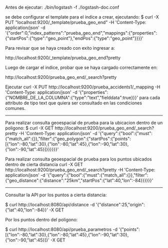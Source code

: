 Antes de ejecutar:
./bin/logstash -f ./logstash-doc.conf

se debe configurar el template para el indice a crear, ejecutando:
$ curl -X PUT "localhost:9200/_template/prueba_geo_end" -H 'Content-Type: application/json' -d '{"order":0,"index_patterns":"prueba_geo_end","mappings":{"properties":{"startPos":{"type":"geo_point"},"endPos":{"type":"geo_point"}}}}'

Para revisar que se haya creado con exito ingresar a:

http://localhost:9200/_template/prueba_geo_end?pretty

Luego de cargar el indice, probar que se haya cargado correctamente en:

http://localhost:9200/prueba_geo_end/_search?pretty



Ejecutar curl -X PUT http://localhost:9200/prueba_accidents1/_mapping -H 'Content-Type: application/json' -d '{"properties":{"NOMBRE_DE_LA_COLUMNA":{"type":"text","fielddata":true}}}' para cada attributo de tipo text que quiera ser consultado en las condiciones comunes. 


---

Para realizar consulta geoespacial de prueba para la ubicacion dentro de un poligono:
$ curl -X GET http://localhost:9200/prueba_geo_end/_search?pretty -H 'Content-Type: application/json' -d '{"query":{"bool":{"must":{"match_all":{}},"filter":{"geo_polygon":{"startPos":{"points":[{"lon":-80,"lat":30},{"lon":-80,"lat":45},{"lon":-90,"lat":30},{"lon":-90,"lat":45}]}}}}}}'

Para realizar consulta geoespacial de prueba para los puntos ubicados dentro de cierta distancia
curl -X GET http://localhost:9200/prueba_geo_end/_search?pretty -H 'Content-Type: application/json' -d '{"query":{"bool":{"must":{"match_all":{}},"filter":{"geo_distance":{"distance":"25km","startPos":{"lat":40,"lon":-84}}}}}}'


---

Consultar la API por los puntos a cierta distancia:

$ curl http://localhost:8080/api/distance -d '{"distance":25,"origin":{"lat":40,"lon":-84}}' -X GET

Por los puntos dentro del poligono:

$ curl http://localhost:8080/api/prueba_parametros -d '{"points":[{"lon":-80,"lat":30},{"lon":-80,"lat":45},{"lon":-90,"lat":30},{"lon":-90,"lat":45}]}' -X GET
